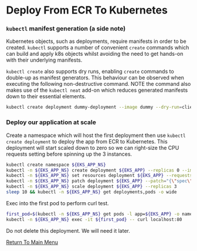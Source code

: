 # Deploy From ECR To Kubernetes

### `kubectl` manifest generation (a side note)

Kubernetes objects, such as deployments, require manifests in order to be created. `kubectl` supports a number of convenient `create` commands which can build and apply k8s objects whilst avoiding the need to get hands-on with their underlying manifests.

`kubectl create` also supports dry runs, enabling `create` commands to double-up as manifest generators. This behaviour can be observed when executing the following non-destructive command. NOTE the command also makes use of the `kubectl neat` add-on which reduces generated manifests down to their essential elements.
```bash
kubectl create deployment dummy-deployment --image dummy --dry-run=client -o yaml | kubectl neat
```

### Deploy our application at scale

Create a namespace which will host the first deployment then use `kubectl create deployment` to deploy the app from ECR to Kubernetes.
This deployment will start scaled down to zero so we can right-size the CPU requests setting before spinning up the 3 instances.
```bash
kubectl create namespace ${EKS_APP_NS}
kubectl -n ${EKS_APP_NS} create deployment ${EKS_APP} --replicas 0 --image ${EKS_APP_ECR_REPO}:${EKS_APP_VERSION} # begin with zero replicas
kubectl -n ${EKS_APP_NS} set resources deployment ${EKS_APP} --requests=cpu=200m,memory=200Mi                     # right-size the pods
kubectl -n ${EKS_APP_NS} patch deployment ${EKS_APP} --patch="{\"spec\":{\"template\":{\"spec\":{\"containers\":[{\"name\":\"${EKS_APP}\",\"imagePullPolicy\":\"Always\"}]}}}}"
kubectl -n ${EKS_APP_NS} scale deployment ${EKS_APP} --replicas 3                                                 # start 3 instances
sleep 10 && kubectl -n ${EKS_APP_NS} get deployments,pods -o wide                                                 # inspect objects
```

Exec into the first pod to perform curl test.
```bash
first_pod=$(kubectl -n ${EKS_APP_NS} get pods -l app=${EKS_APP} -o name | head -1)
kubectl -n ${EKS_APP_NS} exec -it ${first_pod} -- curl localhost:80
```

Do not delete this deployment. We will need it later.

[Return To Main Menu](/README.md)
